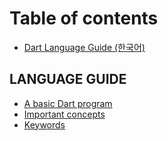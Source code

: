 # Table of contents

* [Dart Language Guide (한국어)](README.md)

## LANGUAGE GUIDE

* [A basic Dart program](language-guide/a-basic-dart-program.md)
* [Important concepts](language-guide/important-concepts.md)
* [Keywords](language-guide/keywords.md)
